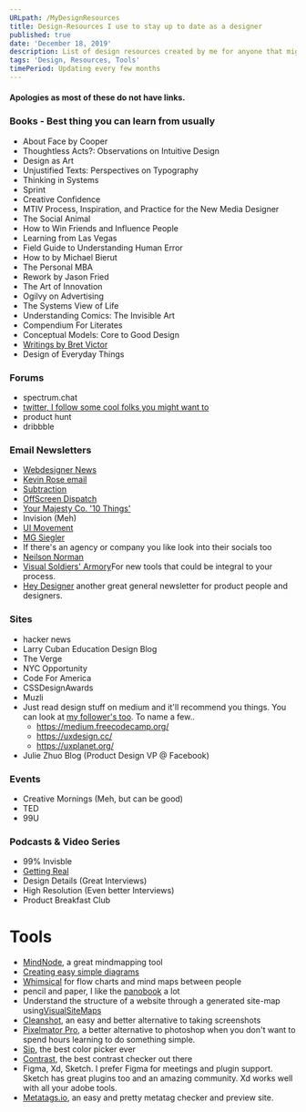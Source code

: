 ```yaml
---
URLpath: /MyDesignResources
title: Design-Resources I use to stay up to date as a designer
published: true
date: 'December 18, 2019'
description: List of design resources created by me for anyone that might want to see it.
tags: 'Design, Resources, Tools'
timePeriod: Updating every few months
---
```


#### Apologies as most of these do not have links.

### Books - Best thing you can learn from usually
- About Face by Cooper
- Thoughtless Acts?: Observations on Intuitive Design
- Design as Art
- Unjustified Texts: Perspectives on Typography
- Thinking in Systems
- Sprint
- Creative Confidence
- MTIV Process, Inspiration, and Practice for the New Media Designer
- The Social Animal
- How to Win Friends and Influence People
- Learning from Las Vegas
- Field Guide to Understanding Human Error
- How to by Michael Bierut
- The Personal MBA
- Rework by Jason Fried
- The Art of Innovation
- Ogilvy on Advertising
- The Systems View of Life
- Understanding Comics: The Invisible Art
- Compendium For Literates
- Conceptual Models: Core to Good Design
- [Writings by Bret Victor](http://worrydream.com/)
- Design of Everyday Things
### Forums
- spectrum.chat
- [twitter, I follow some cool folks you might want to](http://twitter.com/jacobdfrank)
- product hunt
- dribbble
### Email Newsletters
- [Webdesigner News](https://www.webdesignernews.com/)
- [Kevin Rose email](https://www.kevinrose.com/)
- [Subtraction](https://www.subtraction.com/2007/09/13/from-me-to-y/)
- [OffScreen Dispatch](https://www.offscreenmag.com/dispatch)
- [Your Majesty Co. '10 Things'](http://10things.yourmajesty.co)
- Invision (Meh)
- [UI Movement](https://letterfuel.com/ui-movement/issues/top-5-ui-animations-this-week-8/)
- [MG Siegler](http://newsletter.mgsiegler.com/)
- If there's an agency or company you like look into their socials too
- [Neilson Norman](http://www.nngroup.com/articles/subscribe/)
- [Visual Soldiers' Armory](https://armory.visualsoldiers.com/)For new tools that could be integral to your process.
- [Hey Designer](https://heydesigner.com/newsletter/) another great general newsletter for product people and designers.
### Sites
- hacker news
- Larry Cuban Education Design Blog
- The Verge
- NYC Opportunity
- Code For America
- CSSDesignAwards
- Muzli
- Just read design stuff on medium and it'll recommend you things. You can look at [my follower's too](https://medium.com/@JacobDFrank/following). To name a few..
  - https://medium.freecodecamp.org/
  - https://uxdesign.cc/
  - https://uxplanet.org/
- Julie Zhuo Blog (Product Design VP @ Facebook)
### Events
- Creative Mornings (Meh, but can be good)
- TED
- 99U
### Podcasts & Video Series
- 99% Invisble
- [Getting Real](https://www.youtube.com/channel/UCdx5Dk3EWTe2i8YDA7bfl6g)
- Design Details (Great Interviews)
- High Resolution (Even better Interviews)
- Product Breakfast Club
# Tools
- [MindNode](https://mindnode.com/), a great mindmapping tool
- [Creating easy simple diagrams](https://www.diagram.codes/)
- [Whimsical](https://whimsical.com/) for flow charts and mind maps between people
- pencil and paper, I like the [panobook](https://www.studioneat.com/products/panobook) a lot
- Understand the structure of a website through a generated site-map using[VisualSiteMaps](https://visualsitemaps.com/)
- [Cleanshot](https://getcleanshot.com/), an easy and better alternative to taking screenshots
- [Pixelmator Pro](https://www.pixelmator.com/), a better alternative to photoshop when you don't want to spend hours learning to do something simple. 
- [Sip](https://sipapp.io/), the best color picker ever
- [Contrast](https://usecontrast.com/), the best contrast checker out there
- Figma, Xd, Sketch. I prefer Figma for meetings and plugin support. Sketch has great plugins too and an amazing community. Xd works well with all your adobe tools.
- [Metatags.io](https://metatags.io/), an easy and pretty metatag checker and preview site.
